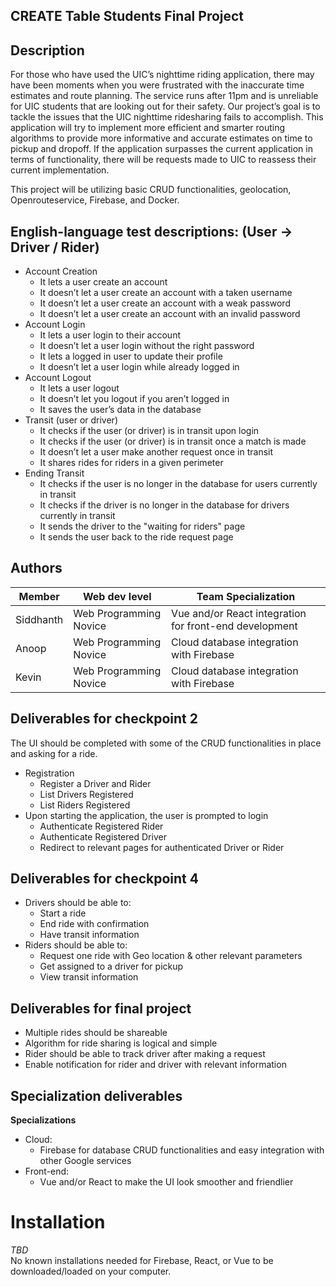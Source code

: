 ## CREATE Table Students Final Project

## Description

For those who have used the UIC’s nighttime riding application, there may have been moments when you were frustrated with the inaccurate time estimates and route planning. The service runs after 11pm and is unreliable for UIC students that are looking out for their safety. Our project’s goal is to tackle the issues that the UIC nighttime ridesharing fails to accomplish. This application will try to implement more efficient and smarter routing algorithms to provide more informative and accurate estimates on time to pickup and dropoff. If the application surpasses the current application in terms of functionality, there will be requests made to UIC to reassess their current implementation.

This project will be utilizing basic CRUD functionalities, geolocation, Openrouteservice, Firebase, and Docker.

## English-language test descriptions: (User -> Driver / Rider)

* Account Creation
  - It lets a user create an account 
  - It doesn’t let a user create an account with a taken username 
  - It doesn’t let a user create an account with a weak password
  - It doesn’t let a user create an account with an invalid password 
* Account Login
  - It lets a user login to their account
  - It doesn’t let a user login without the right password 
  - It lets a logged in user to update their profile 
  - It doesn’t let a user login while already logged in
* Account Logout
  - It lets a user logout
  - It doesn’t let you logout if you aren’t logged in
  - It saves the user’s data in the database 
* Transit (user or driver)
  - It checks if the user (or driver) is in transit upon login
  - It checks if the user (or driver) is in transit once a match is made
  - It doesn’t let a user make another request once in transit
  - It shares rides for riders in a given perimeter
* Ending Transit
  - It checks if the user is no longer in the database for users currently in transit
  - It checks if the driver is no longer in the database for drivers currently in transit
  - It sends the driver to the "waiting for riders" page
  - It sends the user back to the ride request page  

## Authors

| Member | Web dev level | Team Specialization |
| --- | --- | --- |
| Siddhanth | Web Programming Novice | Vue and/or React integration for front-end development |
| Anoop | Web Programming Novice | Cloud database integration with Firebase |
| Kevin | Web Programming Novice | Cloud database integration with Firebase |

## Deliverables for checkpoint 2
The UI should be completed with some of the CRUD functionalities in place and asking for a ride. 
* Registration
  - Register a Driver and Rider
  - List Drivers Registered 
  - List Riders Registered
* Upon starting the application, the user is prompted to login
  - Authenticate Registered Rider
  - Authenticate Registered Driver
  - Redirect to relevant pages for authenticated Driver or Rider

## Deliverables for checkpoint 4
* Drivers should be able to:
  - Start a ride
  - End ride with confirmation
  - Have transit information
* Riders should be able to:
  - Request one ride with Geo location & other relevant parameters
  - Get assigned to a driver for pickup
  - View transit information 

## Deliverables for final project
* Multiple rides should be shareable
* Algorithm for ride sharing is logical and simple
* Rider should be able to track driver after making a request
* Enable notification for rider and driver with relevant information

## Specialization deliverables

**Specializations**
  * Cloud:
    - Firebase for database CRUD functionalities and easy integration with other Google services
  * Front-end:
    - Vue and/or React to make the UI look smoother and friendlier
         
# Installation
*TBD*\
No known installations needed for Firebase, React, or Vue to be downloaded/loaded on your computer. 
